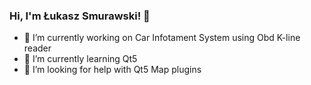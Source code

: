 ### Hi, I'm Łukasz Smurawski! 👋

- 🔭 I’m currently working on Car Infotament System using Obd K-line reader
- 🌱 I’m currently learning Qt5
- 🤔 I’m looking for help with Qt5 Map plugins



<!-- 
- 👯 I’m looking to collaborate on ...
- 😄 Pronouns: ...
- 💬 Ask me about ...
- 📫 How to reach me: Linkedin
- ⚡ Fun fact: ...
-->
